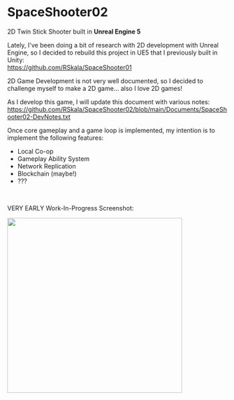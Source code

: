 # SpaceShooter02
 2D Twin Stick Shooter built in **Unreal Engine 5**

 Lately, I've been doing a bit of research with 2D development with Unreal Engine, so I decided to rebuild this project in UE5 that I previously built in Unity: <br>
 https://github.com/RSkala/SpaceShooter01

 2D Game Development is not very well documented, so I decided to challenge myself to make a 2D game... also I love 2D games!

 As I develop this game, I will update this document with various notes:
 https://github.com/RSkala/SpaceShooter02/blob/main/Documents/SpaceShooter02-DevNotes.txt

 Once core gameplay and a game loop is implemented, my intention is to implement the following features:
 * Local Co-op
 * Gameplay Ability System
 * Network Replication
 * Blockchain (maybe!)
 * ???

<br>

VERY EARLY Work-In-Progress Screenshot: <br>

<img src="./Saved/Screenshots/WindowsEditor/ScreenShot00001.png" width=400/>

<br>

#
